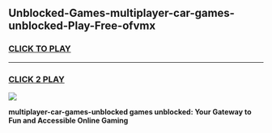
## Unblocked-Games-multiplayer-car-games-unblocked-Play-Free-ofvmx
<h3>
<a href="https://premium76.site?title=multiplayer-car-games-unblocked&ref=19M">CLICK TO PLAY</a></h3>
<hr>

<h3>
<a href="https://premium76.site?title=multiplayer-car-games-unblocked&ref=19M">CLICK 2 PLAY</a>
  
</h3>

<a href="https://premium76.site?title=multiplayer-car-games-unblocked&ref=19M"><img src="https://clearcache.store/games.png"></a>


**multiplayer-car-games-unblocked games unblocked: Your Gateway to Fun and Accessible Online Gaming**
